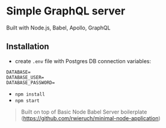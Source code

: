 # Simple GraphQL server

Built with Node.js, Babel, Apollo, GraphQL

## Installation

- create `.env` file with Postgres DB connection variables:

```
DATABASE=
DATABASE_USER=
DATABASE_PASSWORD=
```

- `npm install`
- `npm start`  

> Built on top of Basic Node Babel Server boilerplate (https://github.com/rwieruch/minimal-node-application)
